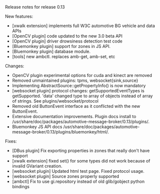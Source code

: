 Release notes for release 0.13

New features:
- [xwalk extension] implements full W3C automotive BG vehicle and data APIs
- [OpenCV plugin] code updated to the new 3.0 beta API
- [OpenCV plugin] driver drowsiness detection test code
- [Bluemonkey plugin] support for zones in JS API.
- [Bluemonkey plugin] database module.
- [tools] new ambctl. replaces amb-get, amb-set, etc

Changes:
- OpenCV plugin experimental options for cuda and kinect are removed
- Removed unmaintained plugins: tpms, websocket{sink,source}
- Implementing AbstractSource::getPropertyInfo() is now mandatory
- [websocket plugin] protocol changes: getSupportedEventTypes is getSupported.  'data' changed type to array of objects
  instead of array of strings.  See plugins/websocket/protocol
- Removed old ButtonEvent interface as it conflicted with the new ButtonEvent.
- Extensive documentation improvements.  Plugin docs install to /usr/share/doc/packages/automotive-message-broker/0.13/plugins/.
- Bluemonkey JS API docs /usr/share/doc/packages/automotive-message-broker/0.13/plugins/bluemonkey/html/.

Fixes:
- [DBus plugin] Fix exporting properties in zones that really don't have support
- [xwalk extension] fixed set() for some types did not work because of invalid GVariant creation.
- [websocket plugin] Updated html test page.  Fixed protocol usage.
- [websocket plugin] Source zones properly supported
- [ambctl] Fix to use gi.repository instead of old glib/gobject python bindings
